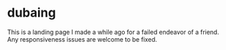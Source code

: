 # dubaing
This is a landing page I made a while ago for a failed endeavor of a friend. Any responsiveness issues are welcome to be fixed.
